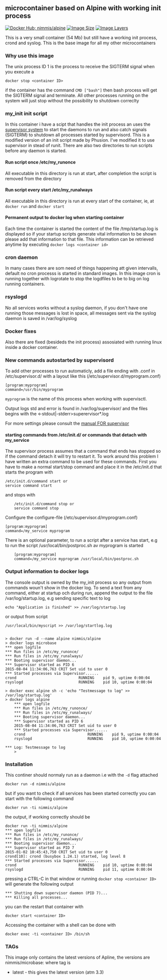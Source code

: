 ## microcontainer based on Alpine with working init process
 [![Docker Hub; nimmis/alpine](https://img.shields.io/badge/dockerhub-nimmis%2Falpine-green.svg)](https://registry.hub.docker.com/u/nimmis/alpine) [![Image Size](https://img.shields.io/imagelayers/image-size/nimmis/alpine/latest.svg)](https://imagelayers.io/?images=nimmis/alpine:latest) [![Image Layers](https://img.shields.io/imagelayers/layers/nimmis/alpine/latest.svg)](https://imagelayers.io/?images=nimmis/alpine:latest)

This is a very small container (54 Mb) but still have a working init process, crond and syslog. This is the base image for all my other microcontainers

### Why use this image

The unix process ID 1 is the process to receive the SIGTERM signal when you execute a 

	docker stop <container ID>

if the container has the command `CMD ["bash"]` then bash process will get the SIGTERM signal and terminate.
All other processes running on the system will just stop without the possibility to shutdown correclty

### my_init init script

In this container i have a scipt that handles the init process an uses the [supervisor system](http://supervisord.org/index.html) to start
the daemons to run and also catch signals (SIGTERM) to shutdown all processes started by supervisord. This is a modified version of
an init script made by Phusion. I've modified it to use supervisor in stead of runit. There are also two directories to run scripts
before any daemon is started.

#### Run script once /etc/my_runonce

All executable in this directory is run at start, after completion the script is removed from the directory

#### Run script every start /etc/my_runalways

All executable in this directory is run at every start of the container, ie, at `docker run` and `docker start`

#### Permanent output to docker log when starting container

Each time the container is started the content of the file /tmp/startup.log is displayed so if your startup scripts generate 
vital information to be shown please add that information to that file. This information can be retrieved anytime by
executing `docker logs <container id>`

### cron daemon

In many cases there are som need of things happening att given intervalls, default no cron processs is started
in standard images. In this image cron is running together with logrotate to stop the logdfiles to be
to big on log running containers.

### rsyslogd

No all services works without a syslog daemon, if you don't have one running those messages is lost in space,
all messages sent via the syslog daemon is saved in /var/log/syslog

### Docker fixes 

Also there are fixed (besideds the init process) assosiated with running linux inside a docker container.

### New commands autostarted by supervisord

To add other processes to run automaticly, add a file ending with .conf  in /etc/supervisor.d/ 
with a layout like this (/etc/supervisor.d/myprogram.conf) 

	[program:myprogram]
	command=/usr/bin/myprogram

`myprogram` is the name of this process when working with supervisctl.

Output logs std and error is found in /var/log/supervisor/ and the files begins with the <defined name><-stdout|-stderr>superervisor*.log

For more settings please consult the [manual FOR supervisor](http://supervisord.org/configuration.html#program-x-section-settings)

#### starting commands from /etc/init.d/ or commands that detach with my_service

The supervisor process assumes that a command that ends has stopped so if the command detach it will try to restart it. To work around this
problem I have written an extra command to be used for these commands. First you have to make a normal start/stop command and place it in
the /etc/init.d that starts the program with

	/etc/init.d/command start or
	service command start

and stops with

        /etc/init.d/command stop or
        service command stop

Configure the configure-file (/etc/supervisor.d/myprogram.conf)

	[program:myprogram]
	command=/my_service myprogram

There is an optional parameter, to run a script after a service has start, e.g to run the script /usr/local/bin/postproc.sh av myprogram is started

        [program:myprogram]
        command=/my_service myprogram /usr/local/bin/postproc.sh

### Output information to docker logs

The console output is owned by the my_init process so any output from commands woun't show in the docker log. To send a text from any command, either
at startup och during run, append the output to the file /var/log/startup.log, e.g sending specific text to log

	echo "Application is finished" >> /var/log/startup.log

or output from script

	/usr/local/bin/myscript >> /var/log/startlog.log


	> docker run -d --name alpine nimmis/alpine
	> docker logs microbase
	*** open logfile
	*** Run files in /etc/my_runonce/
	*** Run files in /etc/my_runalways/
	*** Booting supervisor daemon...
	*** Supervisor started as PID 6
	2015-08-04 11:34:06,763 CRIT Set uid to user 0
	*** Started processes via Supervisor......
	crond                            RUNNING    pid 9, uptime 0:00:04
	rsyslogd                         RUNNING    pid 10, uptime 0:00:04

	> docker exec alpine sh -c 'echo "Testmessage to log" >> /var/log/startup.log'
	> docker logs alpine
        *** open logfile
        *** Run files in /etc/my_runonce/
        *** Run files in /etc/my_runalways/
        *** Booting supervisor daemon...
        *** Supervisor started as PID 6
        2015-08-04 11:34:06,763 CRIT Set uid to user 0
        *** Started processes via Supervisor......
        crond                            RUNNING    pid 9, uptime 0:00:04
        rsyslogd                         RUNNING    pid 10, uptime 0:00:04

	*** Log: Testmessage to log
        >

### Installation

This continer should normaly run as a daemon i.e with the `-d` flag attached

	docker run -d nimmis/alpine

but if you want to check if all services has been started correctly you can start with the following command

	docker run -ti nimmis/alpine

the output, if working correctly should be

	docker run -ti nimmis/alpine
	*** open logfile
	*** Run files in /etc/my_runonce/
	*** Run files in /etc/my_runalways/
	*** Booting supervisor daemon...
	*** Supervisor started as PID 7
	2015-01-02 10:45:43,750 CRIT Set uid to user 0
	crond[10]: crond (busybox 1.24.1) started, log level 8
	*** Started processes via Supervisor......
	crond                            RUNNING    pid 10, uptime 0:00:04
	rsyslogd                         RUNNING    pid 11, uptime 0:00:04

pressing a CTRL-C in that window  or running `docker stop <container ID>` will generate the following output

	*** Shutting down supervisor daemon (PID 7)...
	*** Killing all processes...

you can the restart that container with 

	docker start <container ID>

Accessing the container with a shell can be done with

	docker exec -ti <container ID> /bin/sh

### TAGs

This image only contains the latest versions of Apline, the versions are
nimmis/microbase:<tag> where tag is

- latest -  this gives the latest version (atm 3.3)



